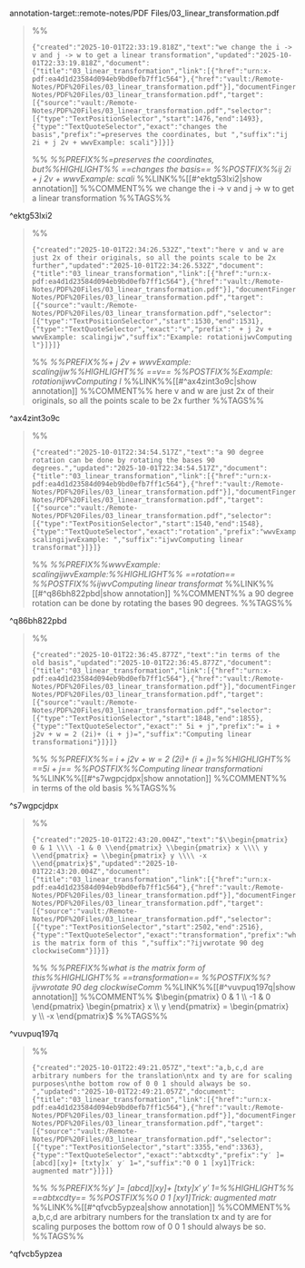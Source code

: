 annotation-target::remote-notes/PDF Files/03_linear_transformation.pdf


>%%
>```annotation-json
>{"created":"2025-10-01T22:33:19.818Z","text":"we change the i -> v and j -> w to get a linear transformation","updated":"2025-10-01T22:33:19.818Z","document":{"title":"03_linear_transformation","link":[{"href":"urn:x-pdf:ea4d1d23584d094eb9bd0efb7ff1c564"},{"href":"vault:/Remote-Notes/PDF%20Files/03_linear_transformation.pdf"}],"documentFingerprint":"ea4d1d23584d094eb9bd0efb7ff1c564"},"uri":"vault:/Remote-Notes/PDF%20Files/03_linear_transformation.pdf","target":[{"source":"vault:/Remote-Notes/PDF%20Files/03_linear_transformation.pdf","selector":[{"type":"TextPositionSelector","start":1476,"end":1493},{"type":"TextQuoteSelector","exact":"changes the basis","prefix":"=preserves the coordinates, but ","suffix":"ij 2i + j 2v + wwvExample: scali"}]}]}
>```
>%%
>*%%PREFIX%%=preserves the coordinates, but%%HIGHLIGHT%% ==changes the basis== %%POSTFIX%%ij 2i + j 2v + wwvExample: scali*
>%%LINK%%[[#^ektg53lxi2|show annotation]]
>%%COMMENT%%
>we change the i -> v and j -> w to get a linear transformation
>%%TAGS%%
>
^ektg53lxi2


>%%
>```annotation-json
>{"created":"2025-10-01T22:34:26.532Z","text":"here v and w are just 2x of their originals, so all the points scale to be 2x further","updated":"2025-10-01T22:34:26.532Z","document":{"title":"03_linear_transformation","link":[{"href":"urn:x-pdf:ea4d1d23584d094eb9bd0efb7ff1c564"},{"href":"vault:/Remote-Notes/PDF%20Files/03_linear_transformation.pdf"}],"documentFingerprint":"ea4d1d23584d094eb9bd0efb7ff1c564"},"uri":"vault:/Remote-Notes/PDF%20Files/03_linear_transformation.pdf","target":[{"source":"vault:/Remote-Notes/PDF%20Files/03_linear_transformation.pdf","selector":[{"type":"TextPositionSelector","start":1530,"end":1531},{"type":"TextQuoteSelector","exact":"v","prefix":" + j 2v + wwvExample: scalingijw","suffix":"Example: rotationijwvComputing l"}]}]}
>```
>%%
>*%%PREFIX%%+ j 2v + wwvExample: scalingijw%%HIGHLIGHT%% ==v== %%POSTFIX%%Example: rotationijwvComputing l*
>%%LINK%%[[#^ax4zint3o9c|show annotation]]
>%%COMMENT%%
>here v and w are just 2x of their originals, so all the points scale to be 2x further
>%%TAGS%%
>
^ax4zint3o9c


>%%
>```annotation-json
>{"created":"2025-10-01T22:34:54.517Z","text":"a 90 degree rotation can be done by rotating the bases 90 degrees.","updated":"2025-10-01T22:34:54.517Z","document":{"title":"03_linear_transformation","link":[{"href":"urn:x-pdf:ea4d1d23584d094eb9bd0efb7ff1c564"},{"href":"vault:/Remote-Notes/PDF%20Files/03_linear_transformation.pdf"}],"documentFingerprint":"ea4d1d23584d094eb9bd0efb7ff1c564"},"uri":"vault:/Remote-Notes/PDF%20Files/03_linear_transformation.pdf","target":[{"source":"vault:/Remote-Notes/PDF%20Files/03_linear_transformation.pdf","selector":[{"type":"TextPositionSelector","start":1540,"end":1548},{"type":"TextQuoteSelector","exact":"rotation","prefix":"wwvExample: scalingijwvExample: ","suffix":"ijwvComputing linear transformat"}]}]}
>```
>%%
>*%%PREFIX%%wwvExample: scalingijwvExample:%%HIGHLIGHT%% ==rotation== %%POSTFIX%%ijwvComputing linear transformat*
>%%LINK%%[[#^q86bh822pbd|show annotation]]
>%%COMMENT%%
>a 90 degree rotation can be done by rotating the bases 90 degrees.
>%%TAGS%%
>
^q86bh822pbd


>%%
>```annotation-json
>{"created":"2025-10-01T22:36:45.877Z","text":"in terms of the old basis","updated":"2025-10-01T22:36:45.877Z","document":{"title":"03_linear_transformation","link":[{"href":"urn:x-pdf:ea4d1d23584d094eb9bd0efb7ff1c564"},{"href":"vault:/Remote-Notes/PDF%20Files/03_linear_transformation.pdf"}],"documentFingerprint":"ea4d1d23584d094eb9bd0efb7ff1c564"},"uri":"vault:/Remote-Notes/PDF%20Files/03_linear_transformation.pdf","target":[{"source":"vault:/Remote-Notes/PDF%20Files/03_linear_transformation.pdf","selector":[{"type":"TextPositionSelector","start":1848,"end":1855},{"type":"TextQuoteSelector","exact":" 5i + j","prefix":"= i + j2v + w = 2 (2i)+ (i + j)=","suffix":"Computing linear transformationi"}]}]}
>```
>%%
>*%%PREFIX%%= i + j2v + w = 2 (2i)+ (i + j)=%%HIGHLIGHT%% ==5i + j== %%POSTFIX%%Computing linear transformationi*
>%%LINK%%[[#^s7wgpcjdpx|show annotation]]
>%%COMMENT%%
>in terms of the old basis
>%%TAGS%%
>
^s7wgpcjdpx


>%%
>```annotation-json
>{"created":"2025-10-01T22:43:20.004Z","text":"$\\begin{pmatrix} 0 & 1 \\\\ -1 & 0 \\end{pmatrix} \\begin{pmatrix} x \\\\ y \\end{pmatrix} = \\begin{pmatrix} y \\\\ -x \\end{pmatrix}$","updated":"2025-10-01T22:43:20.004Z","document":{"title":"03_linear_transformation","link":[{"href":"urn:x-pdf:ea4d1d23584d094eb9bd0efb7ff1c564"},{"href":"vault:/Remote-Notes/PDF%20Files/03_linear_transformation.pdf"}],"documentFingerprint":"ea4d1d23584d094eb9bd0efb7ff1c564"},"uri":"vault:/Remote-Notes/PDF%20Files/03_linear_transformation.pdf","target":[{"source":"vault:/Remote-Notes/PDF%20Files/03_linear_transformation.pdf","selector":[{"type":"TextPositionSelector","start":2502,"end":2516},{"type":"TextQuoteSelector","exact":"transformation","prefix":"what is the matrix form of this ","suffix":"?ijvwrotate 90 deg clockwiseComm"}]}]}
>```
>%%
>*%%PREFIX%%what is the matrix form of this%%HIGHLIGHT%% ==transformation== %%POSTFIX%%?ijvwrotate 90 deg clockwiseComm*
>%%LINK%%[[#^vuvpuq197q|show annotation]]
>%%COMMENT%%
>$\begin{pmatrix} 0 & 1 \\ -1 & 0 \end{pmatrix} \begin{pmatrix} x \\ y \end{pmatrix} = \begin{pmatrix} y \\ -x \end{pmatrix}$
>%%TAGS%%
>
^vuvpuq197q


>%%
>```annotation-json
>{"created":"2025-10-01T22:49:21.057Z","text":"a,b,c,d are arbitrary numbers for the translation\ntx and ty are for scaling purposes\nthe bottom row of 0 0 1 should always be so. ","updated":"2025-10-01T22:49:21.057Z","document":{"title":"03_linear_transformation","link":[{"href":"urn:x-pdf:ea4d1d23584d094eb9bd0efb7ff1c564"},{"href":"vault:/Remote-Notes/PDF%20Files/03_linear_transformation.pdf"}],"documentFingerprint":"ea4d1d23584d094eb9bd0efb7ff1c564"},"uri":"vault:/Remote-Notes/PDF%20Files/03_linear_transformation.pdf","target":[{"source":"vault:/Remote-Notes/PDF%20Files/03_linear_transformation.pdf","selector":[{"type":"TextPositionSelector","start":3355,"end":3363},{"type":"TextQuoteSelector","exact":"abtxcdty","prefix":"y′ ]= [abcd][xy]+ [txty]x′ y′ 1=","suffix":"0 0 1 [xy1]Trick: augmented matr"}]}]}
>```
>%%
>*%%PREFIX%%y′ ]= [abcd][xy]+ [txty]x′ y′ 1=%%HIGHLIGHT%% ==abtxcdty== %%POSTFIX%%0 0 1 [xy1]Trick: augmented matr*
>%%LINK%%[[#^qfvcb5ypzea|show annotation]]
>%%COMMENT%%
>a,b,c,d are arbitrary numbers for the translation
>tx and ty are for scaling purposes
>the bottom row of 0 0 1 should always be so. 
>%%TAGS%%
>
^qfvcb5ypzea
